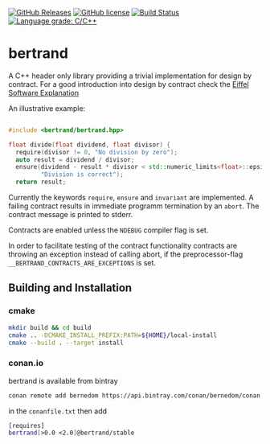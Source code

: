 [![GitHub Releases](https://img.shields.io/github/release/bernedom/bertrand.svg)](https://github.com/bernedom/bertrand/releases)
[![GitHub license](https://img.shields.io/badge/license-LGPL%20v3-blue.svg)](https://raw.githubusercontent.com/bernedom/bertrand/master/LICENSE)
[![Build Status](https://travis-ci.com/bernedom/bertrand.svg?branch=master)](https://travis-ci.com/bernedom/bertrand)
[![Language grade: C/C++](https://img.shields.io/lgtm/grade/cpp/g/bernedom/bertrand.svg?logo=lgtm&logoWidth=18)](https://lgtm.com/projects/g/bernedom/bertrand/context:cpp)

# bertrand
A C++ header only library providing a trivial implementation for design by contract. For a good introduction into design by contract check the [Eiffel Software Explanation](https://www.eiffel.com/values/design-by-contract/introduction/)

An illustrative example:
```cpp

#include <bertrand/bertrand.hpp>

float divide(float dividend, float divisor) {
  require(divisor != 0, "No division by zero");
  auto result = dividend / divisor;
  ensure(dividend - result * divisor < std::numeric_limits<float>::epsilon(),
         "Division is correct");
  return result;

```

Currently the keywords `require`, `ensure` and `invariant` are implemented. A failing contract results in immediate programm termination by an `abort`. The contract message is printed to stderr. 

Contracts are enabled unless the `NDEBUG` compiler flag is set. 

In order to facilitate testing of the contract functionality contracts are throwing an exception instead of calling abort, if the preprocessor-flag `__BERTRAND_CONTRACTS_ARE_EXCEPTIONS` is set. 

## Building and Installation

### cmake

```bash
mkdir build && cd build
cmake .. -DCMAKE_INSTALL_PREFIX:PATH=${HOME}/local-install
cmake --build . --target install
```

### conan.io 

bertrand is available from bintray 
```bash
conan remote add bernedom https://api.bintray.com/conan/bernedom/conan
```

in the `conanfile.txt` then add

```bash
[requires]
bertrand[>0.0 <2.0]@bertrand/stable
```
